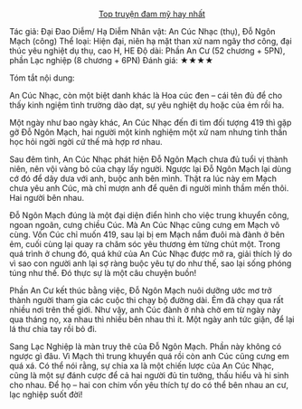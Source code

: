 <div align="center">


[Top truyện đam mỹ hay nhất](https://truyenchuhub.com/danhsach/truyen-dam-my-hay)
</div>


Tác giả: Đại Đao Diễm/ Hạ Diễm
Nhân vật: An Cúc Nhạc (thụ), Đỗ Ngôn Mạch (công)
Thể loại: Hiện đại, niên hạ mặt than xử nam ngây thơ công, đại thúc yêu nghiệt dụ thụ, cao H, HE
Độ dài: Phần An Cư (52 chương + 5PN), phần Lạc nghiệp (8 chương + 6PN)
Đánh giá: ★★★★

Tóm tắt nội dung:

An Cúc Nhạc, còn một biệt danh khác là Hoa cúc đen – cái tên đủ để cho thấy kinh ngiệm tình trường dào dạt, sự yêu nghiệt dụ hoặc của ẻm rồi ha.

Một ngày như bao ngày khác, An Cúc Nhạc đến đi tìm đối tượng 419 thì gặp gỡ Đỗ Ngôn Mạch, hai người một kinh nghiệm một xử nam nhưng tinh thần học hỏi ngời ngời cứ thế mà hợp rơ nhau.

Sau đêm tình, An Cúc Nhạc phát hiện Đỗ Ngôn Mạch chưa đủ tuổi vị thành niên, nên vội vàng bỏ của chạy lấy người. Ngược lại Đỗ Ngôn Mạch lại dùng cớ đó để dây dưa với anh, buộc anh bên mình. Thật ra lúc này em Mạch chưa yêu anh Cúc, mà chỉ mượn anh để quên đi người mình thầm mến thôi. Hai người bên nhau.

Đỗ Ngôn Mạch đúng là một đại diện điển hình cho việc trung khuyển công, ngoan ngoãn, cưng chiều Cúc. Mà An Cúc Nhạc cũng cưng em Mạch vô cùng. Vốn Cúc chỉ muốn 419, sau lại bị em Mạch nắm đuôi mà đành ở bên ẻm, cuối cùng lại quay ra chăm sóc yêu thương ẻm từng chút một. Trong quá trình ở chung đó, quá khứ của An Cúc Nhạc được mở ra, giải thích lý do vì sao con người anh lại sợ ràng buộc yêu tự do như thế, sao lại sống phóng túng như thế. Đó thực sự là một câu chuyện buồn!

Phần An Cư kết thúc bằng việc, Đỗ Ngôn Mạch nuôi dưỡng ước mơ trở thành người tham gia các cuộc thi chạy bộ đường dài. Ẻm đã chạy qua rất nhiều nơi trên thế giới. Như vậy, anh Cúc đành ở nhà chờ em từ ngày này qua tháng nọ, xa nhau thì nhiều bên nhau thì ít. Một ngày anh tức giận, để lại lá thư chia tay rồi bỏ đi.

Sang Lạc Nghiệp là màn truy thê của Đỗ Ngôn Mạch. Phần này không có ngược gì đâu. Vì Mạch thì trung khuyển quá rồi còn anh Cúc cũng cưng em quá xá. Có thể nói rằng, sự chia xa là một chiến lược của An Cúc Nhạc, cũng là một sự đánh cược để cả hai người đủ tin tưởng, thấu hiểu và hi sinh cho nhau. Để họ – hai con chim vốn yêu thích tự do có thể bên nhau an cư, lạc nghiệp suốt đời!
